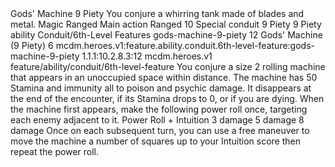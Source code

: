 <ability>
  <name>Gods&apos; Machine</name>
  <cost>9 Piety</cost>
  <flavor>You conjure a whirring tank made of blades and metal.</flavor>
  <keywords>
    <keyword>Magic</keyword>
    <keyword>Ranged</keyword>
  </keywords>
  <type>Main action</type>
  <distance>Ranged 10</distance>
  <target>Special</target>
  <metadata>
    <class>conduit</class>
    <cost>9 Piety</cost>
    <cost_amount>9</cost_amount>
    <cost_resource>Piety</cost_resource>
    <feature_type>ability</feature_type>
    <file_dpath>Conduit/6th-Level Features</file_dpath>
    <item_id>gods-machine-9-piety</item_id>
    <item_index>12</item_index>
    <item_name>Gods&apos; Machine (9 Piety)</item_name>
    <level>6</level>
    <scc>mcdm.heroes.v1:feature.ability.conduit.6th-level-feature:gods-machine-9-piety</scc>
    <scdc>1.1.1:10.2.8.3:12</scdc>
    <source>mcdm.heroes.v1</source>
    <type>feature/ability/conduit/6th-level-feature</type>
  </metadata>
  <effects>
    <effect type="mundane">You conjure a size 2 rolling machine that appears in an unoccupied space within distance. The machine has 50 Stamina and immunity all to poison and psychic damage. It disappears at the end of the encounter, if its Stamina drops to 0, or if you are dying. When the machine first appears, make the following power roll once, targeting each enemy adjacent to it.</effect>
    <effect type="roll">
      <roll>Power Roll + Intuition</roll>
      <t1>3 damage</t1>
      <t2>5 damage</t2>
      <t3>8 damage</t3>
    </effect>
    <effect type="mundane">Once on each subsequent turn, you can use a free maneuver to move the machine a number of squares up to your Intuition score then repeat the power roll.</effect>
  </effects>
</ability>

